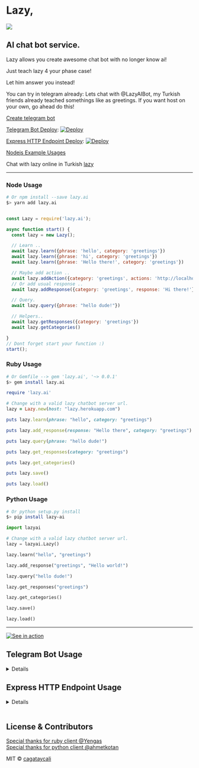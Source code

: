 # Lazy,

![](https://cagatay.js.org/lazy.png)

## AI chat bot service.

<p>Lazy allows you create awesome chat bot with no longer know ai!</p>
<p>Just teach lazy 4 your phase case!</p>
<p>Let him answer you instead!</p>

You can try in telegram already: Lets chat with @LazyAIBot, my Turkish friends already teached somethings like as greetings.
If you want host on your own, go ahead do this!

[Create telegram bot](https://core.telegram.org/bots#6-botfather)

[Telegram Bot Deploy](https://github.com/cagataycali/lazy-telegram):
[![Deploy](https://www.herokucdn.com/deploy/button.svg)](https://heroku.com/deploy?template=https://github.com/cagataycali/lazy-telegram)

[Express HTTP Endpoint Deploy](https://github.com/cagataycali/lazy-telegram):
[![Deploy](https://www.herokucdn.com/deploy/button.svg)](https://heroku.com/deploy?template=https://github.com/cagataycali/lazy-express)

[Nodejs Example Usages](https://github.com/cagataycali/lazy-examples)

Chat with lazy online in Turkish [lazy](https://lazy.cagatay.me) 


---

### Node Usage

```bash
# Or npm install --save lazy.ai
$> yarn add lazy.ai
```

```javascript

const Lazy = require('lazy.ai');

async function start() {
  const lazy = new Lazy();

  // Learn ..
  await lazy.learn({phrase: 'hello', category: 'greetings'})
  await lazy.learn({phrase: 'hi', category: 'greetings'})
  await lazy.learn({phrase: 'Hello there!', category: 'greetings'})

  // Maybe add action ..
  await lazy.addAction({category: 'greetings', actions: 'http://localhost:3000/'})
  // Or add usual response ..
  await lazy.addResponse({category: 'greetings', response: 'Hi there!'})

  // Query.
  await lazy.query({phrase: "hello dude!"})

  // Helpers..
  await lazy.getResponses({category: 'greetings'})
  await lazy.getCategories()

}
// Dont forget start your function :)
start();

```


### Ruby Usage

```bash
# Or Gemfile --> gem 'lazy.ai', '~> 0.0.1'
$> gem install lazy.ai
```

```ruby
require 'lazy.ai'

# Change with a valid lazy chatbot server url.
lazy = Lazy.new(host: "lazy.herokuapp.com")

puts lazy.learn(phrase: "hello", category: "greetings")

puts lazy.add_response(response: "Hello there", category: "greetings")

puts lazy.query(phrase: "hello dude!")

puts lazy.get_responses(category: "greetings")

puts lazy.get_categories()

puts lazy.save()

puts lazy.load()
```

### Python Usage

```bash
# Or python setup.py install
$> pip install lazy-ai
```

```python
import lazyai

# Change with a valid lazy chatbot server url.
lazy = lazyai.Lazy()

lazy.learn("hello", "greetings")

lazy.add_response("greetings", "Hello world!")

lazy.query("hello dude!")

lazy.get_responses("greetings")

lazy.get_categories()

lazy.save()

lazy.load()
```



---

[![See in action](https://asciinema.org/a/9fnkllfe8pkddzddkem7iiq8t.png)](https://asciinema.org/a/9fnkllfe8pkddzddkem7iiq8t)

## Telegram Bot Usage

<details>

### Learn something..

```
/learn hi - greeting
```

### Add some greeting message..

```
/add greeting - Hello there!
/add greeting - Hello buddy!
```

### Show categories

```
/categories
```

### Show responses

```
/responses greeting
```

### Just quiet

```
/quiet
```

### Save trained output

```
/save
```

### Load trained output

```
/load
```
</details>

## Express HTTP Endpoint Usage

<details>

### BASE URL: https://YOURAPPNAME.herokuapp.com/</yourappname>

### Train sended data (phrase, category)

```
POST /learn
```

### Forget trained data (phrase, category)

```
POST /forget
```

### Add response in category (category, response)

```
POST /response
```

### Add action in category (category, actions)

```
POST /action
```

### Do query in trained data and response random response text.

```
POST /query
```

### Get all trained categories (-)

```
GET /categories
```

### Save trained data.

```
GET /save
```

### Load already trained and saved data.

```
GET /load
```

### Get responses order by category.

```
GET /responses/:category
```

</details>

<br>


## License & Contributors

[Special thanks for ruby client @Yengas](https://github.com/Yengas)
<br>
[Special thanks for python client @ahmetkotan](https://github.com/ahmetkotan)

MIT © [cagataycali](https://cagatay.me)
